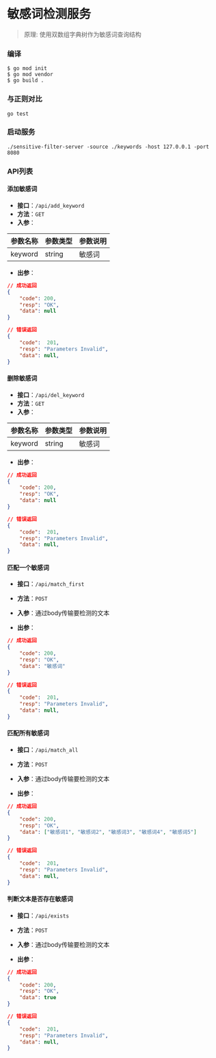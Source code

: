 敏感词检测服务
=============

> 原理: 使用双数组字典树作为敏感词查询结构

### 编译
```
$ go mod init
$ go mod vendor
$ go build .
```

### 与正则对比
```
go test
```

### 启动服务
```
./sensitive-filter-server -source ./keywords -host 127.0.0.1 -port 8080
```

### API列表

#### 添加敏感词
* __接口__：`/api/add_keyword`
* __方法__：`GET`
* __入参__：

|参数名称|参数类型|参数说明|
|---|---|---|
|keyword|string|敏感词|

* __出参__：

```json
// 成功返回
{
    "code": 200,
    "resp": "OK",
    "data": null
}

// 错误返回
{
    "code":  201,
    "resp": "Parameters Invalid",
    "data": null,
}
```

#### 删除敏感词
* __接口__：`/api/del_keyword`
* __方法__：`GET`
* __入参__：

|参数名称|参数类型|参数说明|
|---|---|---|
|keyword|string|敏感词|

* __出参__：

```json
// 成功返回
{
    "code": 200,
    "resp": "OK",
    "data": null
}

// 错误返回
{
    "code":  201,
    "resp": "Parameters Invalid",
    "data": null,
}
```

#### 匹配一个敏感词
* __接口__：`/api/match_first`
* __方法__：`POST`
* __入参__：通过body传输要检测的文本

* __出参__：

```json
// 成功返回
{
    "code": 200,
    "resp": "OK",
    "data": "敏感词"
}

// 错误返回
{
    "code":  201,
    "resp": "Parameters Invalid",
    "data": null,
}
```

#### 匹配所有敏感词
* __接口__：`/api/match_all`
* __方法__：`POST`
* __入参__：通过body传输要检测的文本

* __出参__：

```json
// 成功返回
{
    "code": 200,
    "resp": "OK",
    "data": ["敏感词1", "敏感词2", "敏感词3", "敏感词4", "敏感词5"]
}

// 错误返回
{
    "code":  201,
    "resp": "Parameters Invalid",
    "data": null,
}
```

#### 判断文本是否存在敏感词
* __接口__：`/api/exists`
* __方法__：`POST`
* __入参__：通过body传输要检测的文本

* __出参__：

```json
// 成功返回
{
    "code": 200,
    "resp": "OK",
    "data": true
}

// 错误返回
{
    "code":  201,
    "resp": "Parameters Invalid",
    "data": null,
}
```
